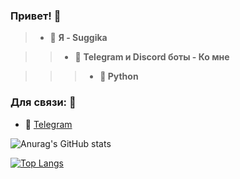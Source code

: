 ### Привет! 👋


>- 🖤 **Я - Suggika**

>>- 🤖 **Telegram и Discord боты - Ко мне**

>>>- **🐍 Python**

### Для связи: 📱

- 🛒  [Telegram](https://t.me/suggika)

![Anurag's GitHub stats](https://github-readme-stats.vercel.app/api?username=Suggika&show_icons=true&theme=radical)

[![Top Langs](https://github-readme-stats.vercel.app/api/top-langs/?username=Suggika&layout=compact)](https://github.com/anuraghazra/github-readme-stats)
